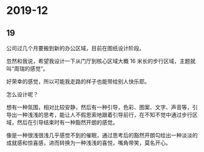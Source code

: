 # 2019-12

## 19

公司过几个月要搬到新的办公区域，目前在图纸设计阶段。

忽然和我说，希望我设计一下从门厅到核心区域大概 16 米长的步行区域，主题就叫“周瑞的感觉”。

好荣幸的感觉，所以可能我走路的样子也能带给别人快乐耶。

怎么设计呢？

想有一种氛围，相对比较安静，然后有一种引导，色彩、图案、文字、声音等，引导出一种浅浅的思考，能让人不假思索地跟着引导前行，在不知不觉中通过步行区域，然后在引导结束时有一种豁然开朗的感觉。

像是一种很浅很浅几乎感觉不到的催眠，通过思考后的豁然开朗勾绘出一种淡淡的成就感和惊喜感，进而转换为一种浅浅的喜悦，嘴角带笑，莫名开心。
